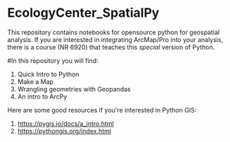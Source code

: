 # EcologyCenter_SpatialPy
This repository contains notebooks for opensource python for geospatial analysis. If you are interested in integrating ArcMap/Pro into your analysis, there is a course (NR 6920) that teaches this *special* version of Python. 

#In this repository you will find:
1.  Quick Intro to Python
2.  Make a Map
3.  Wrangling geometries with Geopandas
4.  An intro to ArcPy


Here are some good resources if you're interested in Python GIS:
1. https://pygis.io/docs/a_intro.html
2. https://pythongis.org/index.html
